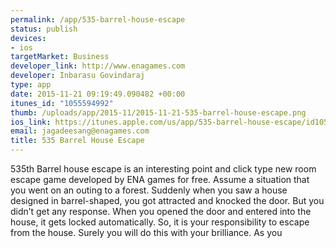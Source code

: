 ```yaml
--- 
permalink: /app/535-barrel-house-escape
status: publish
devices: 
- ios
targetMarket: Business
developer_link: http://www.enagames.com
developer: Inbarasu Govindaraj
type: app
date: 2015-11-21 09:19:49.090482 +00:00
itunes_id: "1055594992"
thumb: /uploads/app/2015-11/2015-11-21-535-barrel-house-escape.png
ios_link: https://itunes.apple.com/us/app/535-barrel-house-escape/id1055594992?mt=8
email: jagadeesang@enagames.com
title: 535 Barrel House Escape
---
```


535th Barrel house escape is an interesting point and click type new room escape game developed by ENA games for free. Assume a situation that you went on an outing to a forest. Suddenly when you saw a house designed in barrel-shaped, you got attracted and knocked the door. But you didn’t get any response. When you opened the door and entered into the house, it gets locked automatically. So, it is your responsibility to escape from the house. Surely you will do this with your brilliance. As you 

